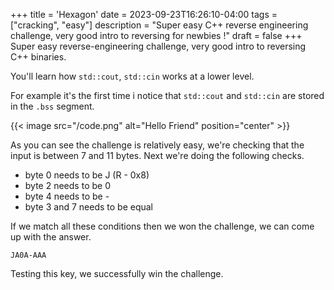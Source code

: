 +++
title = 'Hexagon'
date = 2023-09-23T16:26:10-04:00
tags = ["cracking", "easy"]
description = "Super easy C++ reverse engineering challenge, very good intro to reversing for newbies !"
draft = false
+++
Super easy reverse-engineering challenge, very good intro to reversing C++ binaries.

You'll learn how `std::cout`, `std::cin` works at a lower level.

For example it's the first time i notice that `std::cout` and `std::cin` are stored in the `.bss` segment.

{{< image src="/code.png" alt="Hello Friend" position="center" >}}

As you can see the challenge is relatively easy, we're checking that the input is between 7 and 11 bytes. Next we're doing the following checks.
- byte 0 needs to be J (R - 0x8)
- byte 2 needs to be 0
- byte 4 needs to be -
- byte 3 and 7 needs to be equal

If we match all these conditions then we won the challenge, we can come up with the answer.
```
JA0A-AAA
```

Testing this key, we successfully win the challenge.
